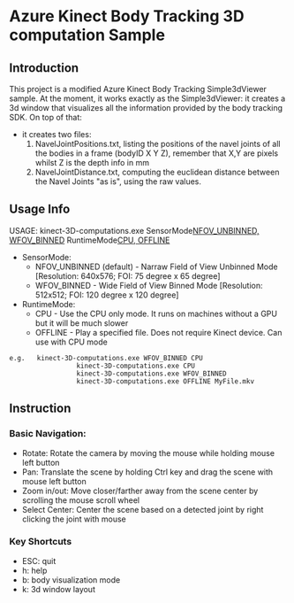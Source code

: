 # Azure Kinect Body Tracking 3D computation Sample

## Introduction

This project is a modified Azure Kinect Body Tracking Simple3dViewer sample.
At the moment, it works exactly as the Simple3dViewer: it creates a 3d window that visualizes all the information provided
by the body tracking SDK. On top of that:
- it creates two files:
  1) NavelJointPositions.txt, listing the positions of the navel joints of all the bodies in a frame (bodyID  X  Y  Z), remember that X,Y are pixels whilst Z is the depth info in mm
  2) NavelJointDistance.txt, computing the euclidean distance between the Navel Joints "as is", using the raw values. 

## Usage Info

USAGE: kinect-3D-computations.exe SensorMode[NFOV_UNBINNED, WFOV_BINNED](optional) RuntimeMode[CPU, OFFLINE](optional)
* SensorMode:
  * NFOV_UNBINNED (default) - Narraw Field of View Unbinned Mode [Resolution: 640x576; FOI: 75 degree x 65 degree]
  * WFOV_BINNED             - Wide Field of View Binned Mode [Resolution: 512x512; FOI: 120 degree x 120 degree]
* RuntimeMode:
  * CPU - Use the CPU only mode. It runs on machines without a GPU but it will be much slower
  * OFFLINE - Play a specified file. Does not require Kinect device. Can use with CPU mode

```
e.g.   kinect-3D-computations.exe WFOV_BINNED CPU
                 kinect-3D-computations.exe CPU
                 kinect-3D-computations.exe WFOV_BINNED
                 kinect-3D-computations.exe OFFLINE MyFile.mkv
```

## Instruction

### Basic Navigation:
* Rotate: Rotate the camera by moving the mouse while holding mouse left button
* Pan: Translate the scene by holding Ctrl key and drag the scene with mouse left button
* Zoom in/out: Move closer/farther away from the scene center by scrolling the mouse scroll wheel
* Select Center: Center the scene based on a detected joint by right clicking the joint with mouse

### Key Shortcuts
* ESC: quit
* h: help
* b: body visualization mode
* k: 3d window layout
